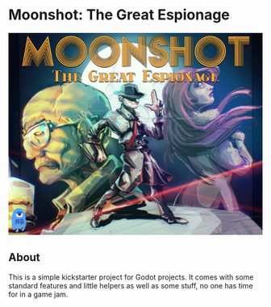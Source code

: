 # Moonshot: The Great Espionage

![](_itch/itch.png)

## About

This is a simple kickstarter project for Godot projects. It comes with some standard features and little helpers as well as some stuff, no one has time for in a game jam.
